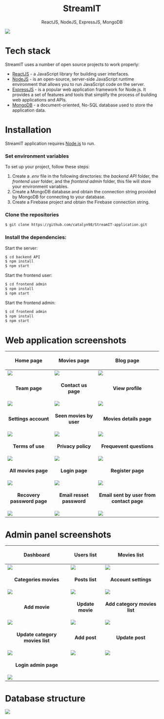 <h1 align="center">
  StreamIT
</h1>
<p align="center">
  ReactJS, NodeJS, ExpressJS, MongoDB
</p>

<img align="center" src="https://firebasestorage.googleapis.com/v0/b/licenseproject-c2773.appspot.com/o/mern.png?alt=media&token=3ec9ebdd-6476-4ae2-b172-7fcb635c072d" />

# Tech stack
StreamIT uses a number of open source projects to work properly:
* [ReactJS](https://reactjs.org/) - a JavaScript library for building user interfaces.
* [NodeJS](https://nodejs.org/) - is an open-source, server-side JavaScript runtime environment that allows you to run JavaScript code on the server.
* [ExpressJS](https://expressjs.com/) - is a popular web application framework for Node.js. It provides a set of features and tools that simplify the process of building web applications and APIs.
* [MongoDB](https://www.mongodb.com/) - a document-oriented, No-SQL database used to store the application data.

# Installation
StreamIT application requires [Node.js](https://nodejs.org/) to run.

### Set environment variables 
To set up your project, follow these steps:
1. Create a *.env* file in the following directories: the *backend API* folder, the *frontend user* folder, and the *frontend admin* folder, this file will store your environment variables.
2. Create a MongoDB database and obtain the connection string provided by MongoDB for connecting to your database.
3. Create a Firebase project and obtain the Firebase connection string.

### Clone the repositories
```sh
$ git clone https://github.com/catalyn98/StreamIT-application.git
```

### Install the dependencies:
Start the server:
```sh
$ cd backend API
$ npm install 
$ npm start 
```

Start the frontend user:
```sh
$ cd frontend admin
$ npm install 
$ npm start 
```

Start the frontend admin:
```sh
$ cd frontend admin
$ npm install 
$ npm start 
```

# Web application screenshots 
| <p align="center">**Home page**</p> | <p align="center">**Movies page**</p> | <p align="center">**Blog page**</p> |
| ------------ | ------------ | ------------ |
| <img src="https://github.com/catalyn98/StreamIT-application/blob/master/screenshots/User%20pages/4.Home%20page.png" />  |  <img src="https://github.com/catalyn98/StreamIT-application/blob/master/screenshots/User%20pages/5.Movies%20page.png" /> | <img src="https://github.com/catalyn98/StreamIT-application/blob/master/screenshots/User%20pages/6.Blog%20page.png" /> |
| <p align="center">**Team page**</p> | <p align="center">**Contact us page**</p> | <p align="center">**View profile**</p> |
| <img src="https://github.com/catalyn98/StreamIT-application/blob/master/screenshots/User%20pages/7.Team%20page.png" /> | <img src="https://github.com/catalyn98/StreamIT-application/blob/master/screenshots/User%20pages/8.Contact%20us%20page.png" /> | <img src="https://github.com/catalyn98/StreamIT-application/blob/master/screenshots/User%20pages/9.View%20profile.png" /> |
| <p align="center">**Settings account**</p> | <p align="center">**Seen movies by user**</p> | <p align="center">**Movies details page**</p> |
| <img src="https://github.com/catalyn98/StreamIT-application/blob/master/screenshots/User%20pages/10.Settings%20account.png" /> | <img src="https://github.com/catalyn98/StreamIT-application/blob/master/screenshots/User%20pages/11.Seen%20movies%20by%20user.png" /> | <img src="https://github.com/catalyn98/StreamIT-application/blob/master/screenshots/User%20pages/12.Movies%20details%20page.png" /> |
| <p align="center">**Terms of use**</p> | <p align="center">**Privacy policy**</p> | <p align="center">**Frequevent questions**</p> |
| <img src="https://github.com/catalyn98/StreamIT-application/blob/master/screenshots/User%20pages/15.Terms%20of%20use.png" /> | <img src="https://github.com/catalyn98/StreamIT-application/blob/master/screenshots/User%20pages/13.Privacy%20policy.png" /> | <img src="https://github.com/catalyn98/StreamIT-application/blob/master/screenshots/User%20pages/14.Frequevent%20questions.png" /> |
| <p align="center">**All movies page**</p> | <p align="center">**Login page**</p> | <p align="center">**Register page**</p> |
| <img src="https://github.com/catalyn98/StreamIT-application/blob/master/screenshots/User%20pages/16.All%20movies.png" /> | <img src="https://github.com/catalyn98/StreamIT-application/blob/master/screenshots/User%20pages/1.Login%20page.png" /> | <img src="https://github.com/catalyn98/StreamIT-application/blob/master/screenshots/User%20pages/2.Register%20page.png" /> |
| <p align="center">**Recovery password page**</p> | <p align="center">**Email resset password**</p> | <p align="center">**Email sent by user from contact page**</p> |
| <img src="https://github.com/catalyn98/StreamIT-application/blob/master/screenshots/User%20pages/3.Recovery%20password%20page.png" /> | <img src="https://github.com/catalyn98/StreamIT-application/blob/master/screenshots/User%20pages/17.Email%20resset%20password.png" /> | <img src="https://github.com/catalyn98/StreamIT-application/blob/master/screenshots/User%20pages/18.Email%20sent%20by%20user%20from%20contact%20page.png" /> |

# Admin panel screenshots
| <p align="center">**Dashboard**</p> | <p align="center">**Users list**</p> | <p align="center">**Movies list**</p> |
| ------------ | ------------ | ------------ |
| <img src="https://github.com/catalyn98/StreamIT-application/blob/master/screenshots/Admin%20pages/1.Dashboard.png" />  |  <img src="https://github.com/catalyn98/StreamIT-application/blob/master/screenshots/Admin%20pages/2.Users%20list.png" /> | <img src="https://github.com/catalyn98/StreamIT-application/blob/master/screenshots/Admin%20pages/3.Movies%20list.png" /> |
| <p align="center">**Categories movies**</p> | <p align="center">**Posts list**</p> | <p align="center">**Account settings**</p> |
| <img src="https://github.com/catalyn98/StreamIT-application/blob/master/screenshots/Admin%20pages/4.Categories%20movies%20list.png" /> | <img src="https://github.com/catalyn98/StreamIT-application/blob/master/screenshots/Admin%20pages/5.Posts%20list.png" /> | <img src="https://github.com/catalyn98/StreamIT-application/blob/master/screenshots/Admin%20pages/6.Account%20settings.png" /> |
| <p align="center">**Add movie**</p> | <p align="center">**Update movie**</p> | <p align="center">**Add category movies list**</p> |
| <img src="https://github.com/catalyn98/StreamIT-application/blob/master/screenshots/Admin%20pages/7.Add%20movie.png" /> | <img src="https://github.com/catalyn98/StreamIT-application/blob/master/screenshots/Admin%20pages/8.Update%20movie.png" /> | <img src="https://github.com/catalyn98/StreamIT-application/blob/master/screenshots/Admin%20pages/9.Add%20category%20movies%20list.png" /> |
| <p align="center">**Update category movies list**</p> | <p align="center">**Add post**</p> | <p align="center">**Update post**</p> |
| <img src="https://github.com/catalyn98/StreamIT-application/blob/master/screenshots/Admin%20pages/10.Update%20category%20movies%20list.png" /> | <img src="https://github.com/catalyn98/StreamIT-application/blob/master/screenshots/Admin%20pages/11.Add%20post.png" /> | <img src="https://github.com/catalyn98/StreamIT-application/blob/master/screenshots/Admin%20pages/12.Update%20post.png" /> |
| <p align="center">**Login admin page**</p> |||
| <img src="https://github.com/catalyn98/StreamIT-application/blob/master/screenshots/Admin%20pages/13.Login%20admin%20page.png" /> |

# Database structure
<img align="center" src="https://github.com/catalyn98/StreamIT-application/blob/master/screenshots/Database%20structure/1.Structure%20of%20database.png" />
